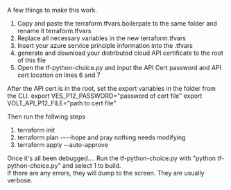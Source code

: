A few things to make this work.

1. Copy and paste the terraform.tfvars.boilerpate to the same folder and rename it terraform.tfvars
2. Replace all necessary variables in the new terraform.tfvars
3. Insert your azure service principle information into the .tfvars
4. generate and download your distributed cloud API certificate to the root of this file
5. Open the tf-python-choice.py and input the API Cert password and API cert location on lines 6 and 7

After the API cert is in the root, set the export variables in the folder from the CLI.
export VES_P12_PASSWORD="password of cert file"
export VOLT_API_P12_FILE="path to cert file"

Then run the follwing steps 
1. terraform init
2. terraform plan
   ----hope and pray nothing needs modifying
3. terraform apply --auto-approve



Once it's all been debugged....
Run the tf-python-choice.py with "python tf-python-choice.py" and select 1 to build.  
If there are any errors, they will dump to the screen.  They are usually verbose.
   
